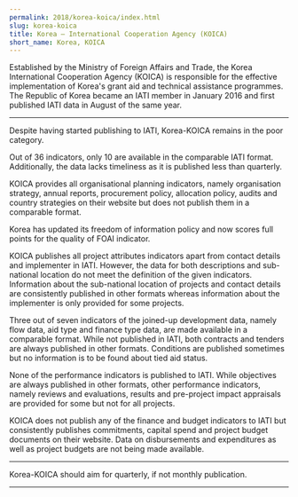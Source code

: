 ```yaml
---
permalink: 2018/korea-koica/index.html
slug: korea-koica
title: Korea – International Cooperation Agency (KOICA)
short_name: Korea, KOICA
---
```


Established by the Ministry of Foreign Affairs and Trade, the Korea International Cooperation Agency (KOICA) is responsible for the effective implementation of Korea's grant aid and technical assistance programmes. The Republic of Korea became an IATI member in January 2016 and first published IATI data in August of the same year. 

---

Despite having started publishing to IATI, Korea-KOICA remains in the poor category.

Out of 36 indicators, only 10 are available in the comparable IATI format. Additionally, the data lacks timeliness as it is published less than quarterly. 

KOICA provides all organisational planning indicators, namely organisation strategy, annual reports, procurement policy, allocation policy, audits and country strategies on their website but does not publish them in a comparable format. 

Korea has updated its freedom of information policy and now scores full points for the quality of FOAI indicator. 

KOICA publishes all project attributes indicators apart from contact details and implementer in IATI. However, the data for both descriptions and sub-national location do not meet the definition of the given indicators. Information about the sub-national location of projects and contact details are consistently published in other formats whereas information about the implementer is only provided for some projects. 

Three out of seven indicators of the joined-up development data, namely flow data, aid type and finance type data, are made available in a comparable format. While not published in IATI, both contracts and tenders are always published in other formats. Conditions are published sometimes but no information is to be found about tied aid status. 

None of the performance indicators is published to IATI. While objectives are always published in other formats, other performance indicators, namely reviews and evaluations, results and pre-project impact appraisals are provided for some but not for all projects. 

KOICA does not publish any of the finance and budget indicators to IATI but consistently publishes commitments, capital spend and project budget documents on their website. Data on disbursements and expenditures as well as project budgets are not being made available.


---

Korea-KOICA should aim for quarterly, if not monthly publication.

---
